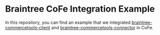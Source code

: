 # Braintree CoFe Integration Example

In this repository, you can find an example that we integrated [braintree-commercetools-client](https://github.com/mediaopt/braintree-commercetools-client) and [braintree-commercetools-connector](https://github.com/mediaopt/braintree-commercetools-connector) in CoFe.